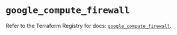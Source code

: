 # `google_compute_firewall`

Refer to the Terraform Registry for docs: [`google_compute_firewall`](https://registry.terraform.io/providers/hashicorp/google/6.11.0/docs/resources/compute_firewall).
